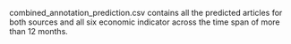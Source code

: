 combined_annotation_prediction.csv contains all the predicted articles for both sources and all six economic indicator across the time span of more than 12 months.
